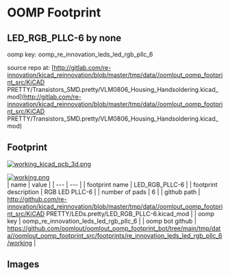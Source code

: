 # OOMP Footprint  
## LED_RGB_PLLC-6  by none  
  
oomp key: oomp_re_innovation_leds_led_rgb_pllc_6  
  
source repo at: [http://gitlab.com/re-innovation/kicad_reinnovation/blob/master/tmp/data//oomlout_oomp_footprint_src/KiCAD PRETTY/Transistors_SMD.pretty/VLM0806_Housing_Handsoldering.kicad_mod](http://gitlab.com/re-innovation/kicad_reinnovation/blob/master/tmp/data//oomlout_oomp_footprint_src/KiCAD PRETTY/Transistors_SMD.pretty/VLM0806_Housing_Handsoldering.kicad_mod)  
## Footprint  
  
[![working_kicad_pcb_3d.png](working_kicad_pcb_3d_600.png)](working_kicad_pcb_3d.png)  
  
[![working.png](working_600.png)](working.png)  
| name | value | 
| --- | --- | 
| footprint name | LED_RGB_PLLC-6 | 
| footprint description | RGB LED PLLC-6 | 
| number of pads | 6 | 
| github path | http://github.com/re-innovation/kicad_reinnovation/blob/master/tmp/data//oomlout_oomp_footprint_src/KiCAD PRETTY/LEDs.pretty/LED_RGB_PLLC-6.kicad_mod | 
| oomp key | oomp_re_innovation_leds_led_rgb_pllc_6 | 
| oomp bot github | https://github.com/oomlout/oomlout_oomp_footprint_bot/tree/main/tmp/data//oomlout_oomp_footprint_src/footprints/re_innovation_leds_led_rgb_pllc_6/working | 
## Images  
